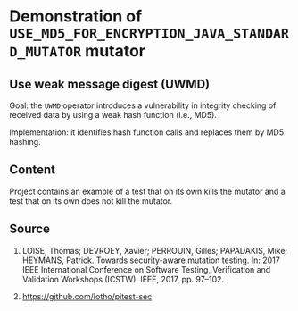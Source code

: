 # Demonstration of `USE_MD5_FOR_ENCRYPTION_JAVA_STANDARD_MUTATOR` mutator

## Use weak message digest (UWMD)

Goal: the `UWMD` operator introduces a vulnerability in integrity checking of received data by using a weak hash function (i.e., MD5).

Implementation: it identifies hash function calls and replaces them by MD5 hashing.

## Content

Project contains an example of a test that on its own kills the mutator and a test that on its own does not kill the mutator.

## Source

1) LOISE, Thomas; DEVROEY, Xavier; PERROUIN, Gilles; PAPADAKIS, Mike; HEYMANS, Patrick. Towards security-aware mutation testing. In: 2017 IEEE International Conference on Software Testing, Verification and Validation Workshops (ICSTW). IEEE, 2017, pp. 97–102.

2) https://github.com/Iotho/pitest-sec